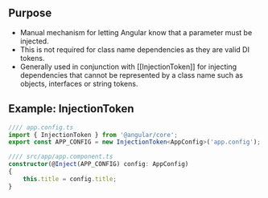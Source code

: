 ## Purpose
- Manual mechanism for letting Angular know that a parameter must be injected.
- This is not required for class name dependencies as they are valid DI tokens.
- Generally used in conjunction with [[InjectionToken]] for injecting dependencies that cannot be represented by a class name such as objects, interfaces or string tokens.


## Example: InjectionToken
```typescript
//// app.config.ts
import { InjectionToken } from '@angular/core';
export const APP_CONFIG = new InjectionToken<AppConfig>('app.config');

//// src/app/app.component.ts
constructor(@Inject(APP_CONFIG) config: AppConfig) 
{ 
	this.title = config.title; 
}
```
